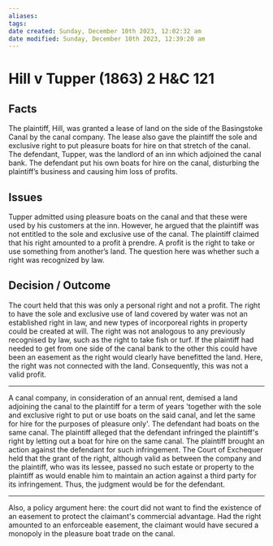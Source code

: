 ```yaml
---
aliases: 
tags: 
date created: Sunday, December 10th 2023, 12:02:32 am
date modified: Sunday, December 10th 2023, 12:39:20 am
---
```


# Hill v Tupper (1863) 2 H&C 121

## Facts

The plaintiff, Hill, was granted a lease of land on the side of the Basingstoke Canal by the canal company. The lease also gave the plaintiff the sole and exclusive right to put pleasure boats for hire on that stretch of the canal. The defendant, Tupper, was the landlord of an inn which adjoined the canal bank. The defendant put his own boats for hire on the canal, disturbing the plaintiff’s business and causing him loss of profits.

## Issues

Tupper admitted using pleasure boats on the canal and that these were used by his customers at the inn. However, he argued that the plaintiff was not entitled to the sole and exclusive use of the canal. The plaintiff claimed that his right amounted to a profit à prendre. A profit is the right to take or use something from another’s land. The question here was whether such a right was recognized by law.

## Decision / Outcome

The court held that this was only a personal right and not a profit. The right to have the sole and exclusive use of land covered by water was not an established right in law, and new types of incorporeal rights in property could be created at will. The right was not analogous to any previously recognised by law, such as the right to take fish or turf. If the plaintiff had needed to get from one side of the canal bank to the other this could have been an easement as the right would clearly have benefitted the land. Here, the right was not connected with the land. Consequently, this was not a valid profit.

---

A canal company, in consideration of an annual rent, demised a land adjoining the canal to the plaintiff for a term of years 'together with the sole and exclusive right to put or use boats on the said canal, and let the same for hire for the purposes of pleasure only'. The defendant had boats on the same canal. The plaintiff alleged that the defendant infringed the plaintiff's right by letting out a boat for hire on the same canal. The plaintiff brought an action against the defendant for such infringement. The Court of Exchequer held that the grant of the right, although valid as between the company and the plaintiff, who was its lessee, passed no such estate or property to the plaintiff as would enable him to maintain an action against a third party for its infringement. Thus, the judgment would be for the defendant.

---

Also, a policy argument here: the court did not want to find the existence of an easement to protect the claimant's commercial advantage. Had the right amounted to an enforceable easement, the claimant would have secured a monopoly in the pleasure boat trade on the canal.
